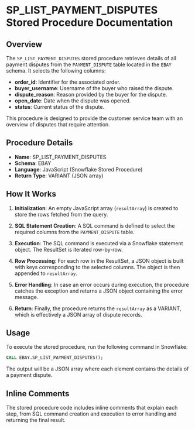 # SP_LIST_PAYMENT_DISPUTES Stored Procedure Documentation

## Overview

The `SP_LIST_PAYMENT_DISPUTES` stored procedure retrieves details of all payment disputes from the `PAYMENT_DISPUTE` table located in the `EBAY` schema. It selects the following columns:

- **order_id**: Identifier for the associated order.
- **buyer_username**: Username of the buyer who raised the dispute.
- **dispute_reason**: Reason provided by the buyer for the dispute.
- **open_date**: Date when the dispute was opened.
- **status**: Current status of the dispute.

This procedure is designed to provide the customer service team with an overview of disputes that require attention.

## Procedure Details

- **Name**: SP_LIST_PAYMENT_DISPUTES
- **Schema**: EBAY
- **Language**: JavaScript (Snowflake Stored Procedure)
- **Return Type**: VARIANT (JSON array)

## How It Works

1. **Initialization**: An empty JavaScript array (`resultArray`) is created to store the rows fetched from the query.

2. **SQL Statement Creation**: A SQL command is defined to select the required columns from the `PAYMENT_DISPUTE` table.

3. **Execution**: The SQL command is executed via a Snowflake statement object. The ResultSet is iterated row-by-row.

4. **Row Processing**: For each row in the ResultSet, a JSON object is built with keys corresponding to the selected columns. The object is then appended to `resultArray`.

5. **Error Handling**: In case an error occurs during execution, the procedure catches the exception and returns a JSON object containing the error message.

6. **Return**: Finally, the procedure returns the `resultArray` as a VARIANT, which is effectively a JSON array of dispute records.

## Usage

To execute the stored procedure, run the following command in Snowflake:

```sql
CALL EBAY.SP_LIST_PAYMENT_DISPUTES();
```

The output will be a JSON array where each element contains the details of a payment dispute.

## Inline Comments

The stored procedure code includes inline comments that explain each step, from SQL command creation and execution to error handling and returning the final result.
